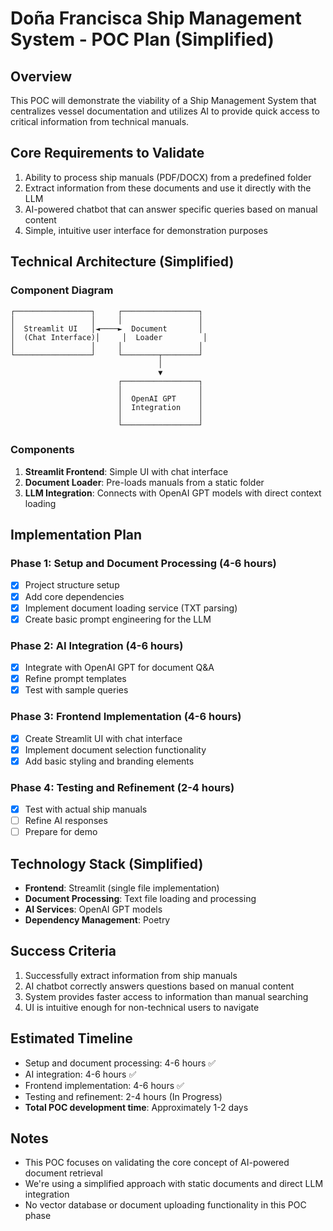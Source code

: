# Doña Francisca Ship Management System - POC Plan (Simplified)

## Overview
This POC will demonstrate the viability of a Ship Management System that centralizes vessel documentation and utilizes AI to provide quick access to critical information from technical manuals.

## Core Requirements to Validate
1. Ability to process ship manuals (PDF/DOCX) from a predefined folder
2. Extract information from these documents and use it directly with the LLM
3. AI-powered chatbot that can answer specific queries based on manual content
4. Simple, intuitive user interface for demonstration purposes

## Technical Architecture (Simplified)

### Component Diagram
```
┌─────────────────┐     ┌─────────────────┐
│                 │     │                 │
│  Streamlit UI   │◄────►  Document       │
│  (Chat Interface)│     │  Loader         │
│                 │     │                 │
└─────────────────┘     └────────┬────────┘
                                 │
                                 ▼
                        ┌─────────────────┐
                        │                 │
                        │  OpenAI GPT     │
                        │  Integration    │
                        │                 │
                        └─────────────────┘
```

### Components
1. **Streamlit Frontend**: Simple UI with chat interface
2. **Document Loader**: Pre-loads manuals from a static folder
3. **LLM Integration**: Connects with OpenAI GPT models with direct context loading

## Implementation Plan

### Phase 1: Setup and Document Processing (4-6 hours)
- [x] Project structure setup
- [x] Add core dependencies
- [x] Implement document loading service (TXT parsing)
- [x] Create basic prompt engineering for the LLM

### Phase 2: AI Integration (4-6 hours)
- [x] Integrate with OpenAI GPT for document Q&A
- [x] Refine prompt templates
- [x] Test with sample queries

### Phase 3: Frontend Implementation (4-6 hours)
- [x] Create Streamlit UI with chat interface
- [x] Implement document selection functionality
- [x] Add basic styling and branding elements

### Phase 4: Testing and Refinement (2-4 hours)
- [x] Test with actual ship manuals
- [ ] Refine AI responses
- [ ] Prepare for demo

## Technology Stack (Simplified)
- **Frontend**: Streamlit (single file implementation)
- **Document Processing**: Text file loading and processing
- **AI Services**: OpenAI GPT models
- **Dependency Management**: Poetry

## Success Criteria
1. Successfully extract information from ship manuals
2. AI chatbot correctly answers questions based on manual content
3. System provides faster access to information than manual searching
4. UI is intuitive enough for non-technical users to navigate

## Estimated Timeline
- Setup and document processing: 4-6 hours ✅
- AI integration: 4-6 hours ✅
- Frontend implementation: 4-6 hours ✅
- Testing and refinement: 2-4 hours (In Progress)
- **Total POC development time**: Approximately 1-2 days

## Notes
- This POC focuses on validating the core concept of AI-powered document retrieval
- We're using a simplified approach with static documents and direct LLM integration
- No vector database or document uploading functionality in this POC phase 